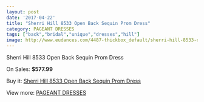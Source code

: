 ```yaml
---
layout: post
date: '2017-04-22'
title: "Sherri Hill 8533 Open Back Sequin Prom Dress"
category: PAGEANT DRESSES
tags: ["back","bridal","unique","dresses","hill"]
image: http://www.eudances.com/4487-thickbox_default/sherri-hill-8533-open-back-sequin-prom-dress.jpg
---
```

Sherri Hill 8533 Open Back Sequin Prom Dress

On Sales: **$577.99**
<a href="https://www.eudances.com/en/pageant-dresses/1498-sherri-hill-8533-open-back-sequin-prom-dress.html"><amp-img layout="responsive" width="600" height="600" src="//www.eudances.com/4487-thickbox_default/sherri-hill-8533-open-back-sequin-prom-dress.jpg" alt="Sherri Hill 8533 Open Back Sequin Prom Dress 0" /></a>
<a href="https://www.eudances.com/en/pageant-dresses/1498-sherri-hill-8533-open-back-sequin-prom-dress.html"><amp-img layout="responsive" width="600" height="600" src="//www.eudances.com/4489-thickbox_default/sherri-hill-8533-open-back-sequin-prom-dress.jpg" alt="Sherri Hill 8533 Open Back Sequin Prom Dress 1" /></a>
<a href="https://www.eudances.com/en/pageant-dresses/1498-sherri-hill-8533-open-back-sequin-prom-dress.html"><amp-img layout="responsive" width="600" height="600" src="//www.eudances.com/4488-thickbox_default/sherri-hill-8533-open-back-sequin-prom-dress.jpg" alt="Sherri Hill 8533 Open Back Sequin Prom Dress 2" /></a>

Buy it: [Sherri Hill 8533 Open Back Sequin Prom Dress](https://www.eudances.com/en/pageant-dresses/1498-sherri-hill-8533-open-back-sequin-prom-dress.html "Sherri Hill 8533 Open Back Sequin Prom Dress")

View more: [PAGEANT DRESSES](https://www.eudances.com/en/16-pageant-dresses "PAGEANT DRESSES")